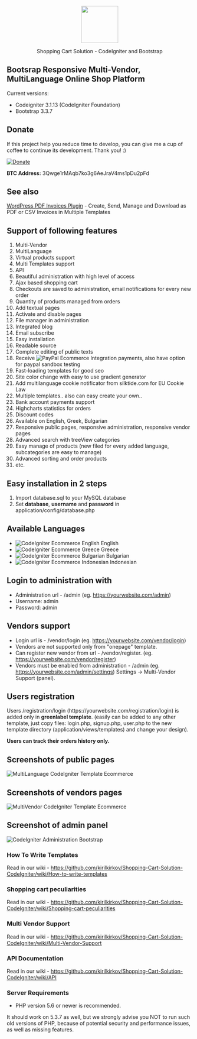 <p align="center"><img src="https://cdn.worldvectorlogo.com/logos/codeigniter-1.svg" width="100"></p>
<p align="center">Shopping Cart Solution - CodeIgniter and Bootstrap</p>
 
## Bootsrap Responsive Multi-Vendor, MultiLanguage Online Shop Platform

Current versions:

* Codeigniter 3.1.13 (CodeIgniter Foundation)
* Bootstrap 3.3.7

## Donate
<p>If this project help you reduce time to develop, you can give me a cup of coffee to continue its development. Thank you! :)</p>

[![Donate](https://www.paypalobjects.com/en_US/i/btn/btn_donateCC_LG.gif)](https://www.paypal.com/cgi-bin/webscr?cmd=_s-xclick&hosted_button_id=W5BR6K29BQX7E)

<p><b>BTC Address:</b> 3Qwge1rMAqb7ko3g6AeJraV4ms1pDu2pFd</p>

## See also
<p><a href="https://codecanyon.net/item/wp-invoices-pdf-electronic-invoicing-system/36891583" title="Electronic invoicing and warehouse management plugin which allows you to issue, send and download invoices as pdf file">WordPress PDF Invoices Plugin</a> - Create, Send, Manage and Download as PDF or CSV Invoices in Multiple Templates</p>

## Support of following features

1. Multi-Vendor
2. MultiLanguage
3. Virtual products support
4. Multi Templates support
5. API
6. Beautiful administration with high level of access
7. Ajax based shopping cart
8. Checkouts are saved to administration, email notifications for every new order
9. Quantity of products managed from orders
10. Add textual pages
11. Activate and disable pages
12. File manager in administration
13. Integrated blog
14. Email subscribe
15. Easy installation
16. Readable source
17. Complete editing of public texts
18. Receive ![PayPal Ecommerce Integration](https://raw.githubusercontent.com/kirilkirkov/Shopping-Cart-Solution-CodeIgniter/master/github/paypalLogo.png "Paypal Integration") payments, also have option for paypal sandbox testing
19. Fast-loading templates for good seo
20. Site color change with easy to use gradient generator
21. Add multilanguage cookie notificator from silktide.com for EU Cookie Law 
22. Multiple templates.. also can easy create your own.. 
23. Bank account payments support
24. Highcharts statistics for orders
25. Discount codes
26. Available on English, Greek, Bulgarian
27. Responsive public pages, responsive administration, responsive vendor pages
28. Advanced search with treeView categories
29. Easy manage of products (new filed for every added language, subcategories are easy to manage)
30. Advanced sorting and order products
31. etc.

## Easy installation in 2 steps
1. Import database.sql to your MySQL database
2. Set <b>database</b>, <b>username</b> and <b>password</b> in application/config/database.php

## Available Languages
- ![CodeIgniter Ecommerce English](https://raw.githubusercontent.com/kirilkirkov/Shopping-Cart-Solution-CodeIgniter/master/attachments/lang_flags/en.jpg "English Translation CodeIgniter") English
- ![CodeIgniter Ecommerce Greece](https://raw.githubusercontent.com/kirilkirkov/Shopping-Cart-Solution-CodeIgniter/master/attachments/lang_flags/gr.png "Greece Translation CodeIgniter") Greece
- ![CodeIgniter Ecommerce Bulgarian](https://raw.githubusercontent.com/kirilkirkov/Shopping-Cart-Solution-CodeIgniter/master/attachments/lang_flags/bg.jpg "Bulgarian Translation CodeIgniter") Bulgarian
- ![CodeIgniter Ecommerce Indonesian](https://raw.githubusercontent.com/kirilkirkov/Shopping-Cart-Solution-CodeIgniter/master/attachments/lang_flags/id.jpg "Indonesian Translation CodeIgniter") Indonesian

## Login to administration with
- Administration url - /admin (eg. https://yourwebsite.com/admin)
- Username: admin 
- Password: admin

## Vendors support
- Login url is - /vendor/login (eg. https://yourwebsite.com/vendor/login)
- Vendors are not supported only from "onepage" template.
- Can register new vendor from url - /vendor/register.  (eg. https://yourwebsite.com/vendor/register)
- Vendors must be enabled from administration - /admin (eg. https://yourwebsite.com/admin/settings) Settings -> Multi-Vendor Support (panel).

## Users registration
<p>Users /registration/login (https://yourwebsite.com/registration/login) is added only in <b>greenlabel template</b>. (easily can be added to any other template, just copy files: login.php, signup.php, user.php to the new template directory (application/views/templates) and change your design).</p>
<b>Users can track their orders history only.</b>

## Screenshots of public pages
![MultiLanguage CodeIgniter Template Ecommerce](https://raw.githubusercontent.com/kirilkirkov/Shopping-Cart-Solution-CodeIgniter/master/github/templates.png "Multiple Templates")

## Screenshots of vendors pages
![MultiVendor CodeIgniter Template Ecommerce](https://raw.githubusercontent.com/kirilkirkov/Shopping-Cart-Solution-CodeIgniter/master/github/vendors_pages.jpg "Vendors Page Preview")

## Screenshot of admin panel
![CodeIgniter Administration Bootstrap](https://raw.githubusercontent.com/kirilkirkov/Shopping-Cart-Solution-CodeIgniter/master/github/admin_panel4.png "Powerful Administration CodeIgniter")

### How To Write Templates
Read in our wiki - https://github.com/kirilkirkov/Shopping-Cart-Solution-CodeIgniter/wiki/How-to-write-templates

### Shopping cart peculiarities
Read in our wiki - https://github.com/kirilkirkov/Shopping-Cart-Solution-CodeIgniter/wiki/Shopping-cart-peculiarities

### Multi Vendor Support
Read in our wiki - https://github.com/kirilkirkov/Shopping-Cart-Solution-CodeIgniter/wiki/Multi-Vendor-Support

### API Documentation
Read in our wiki - https://github.com/kirilkirkov/Shopping-Cart-Solution-CodeIgniter/wiki/API

### Server Requirements
- PHP version 5.6 or newer is recommended.
<p>It should work on 5.3.7 as well, but we strongly advise you NOT to run such old versions of PHP, because of potential security and performance issues, as well as missing features.</p>